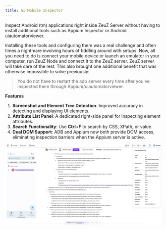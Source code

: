 ```yaml
---
title: AI Mobile Inspector
---
```


Inspect Android (tm) applications right inside ZeuZ Server without having to
install additional tools such as Appium Inspector or Android uiautomatorviewer.

Installing these tools and configuring them was a real challenge and often times
a nightmare involving hours of fiddling around with setups. Now, all you need to
do is connect your mobile device or launch an emulator in your computer, run
ZeuZ Node and connect it to the ZeuZ server. ZeuZ server will take care of the
rest. This also brought one additional benefit that was otherwise impossible to solve previously:

> You do not have to restart the adb server every time after you've inspected
> them through Appium/uiautomatorviewer.

**Features**

1. **Screenshot and Element Tree Detection**: Improved accuracy in detecting and displaying UI elements.  
2. **Attribute List Panel**: A dedicated right-side panel for inspecting element attributes.  
3. **Search Functionality**: Use **Ctrl+F** to search by CSS, XPath, or value.  
4. **Dual DOM Support**: ADB and Appium now both provide DOM access, eliminating inspection barriers when the Appium server is active.  

![Mobile insepctor](mobile-inspector.png)
